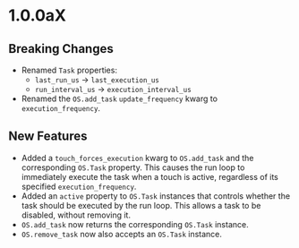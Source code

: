 1.0.0aX
=======

## Breaking Changes

- Renamed `Task` properties:
  - `last_run_us` -> `last_execution_us`
  - `run_interval_us` -> `execution_interval_us`
- Renamed the `OS.add_task` `update_frequency` kwarg to
  `execution_frequency`.

## New Features

- Added a `touch_forces_execution` kwarg to `OS.add_task` and the
  corresponding `OS.Task` property. This causes the run loop to
  immediately execute the task when a touch is active, regardless of its
  specified `execution_frequency`.
- Added an `active` property to `OS.Task` instances that controls
  whether the task should be executed by the run loop. This allows
  a task to be disabled, without removing it.
- `OS.add_task` now returns the corresponding `OS.Task` instance.
- `OS.remove_task` now also accepts an `OS.Task` instance.
